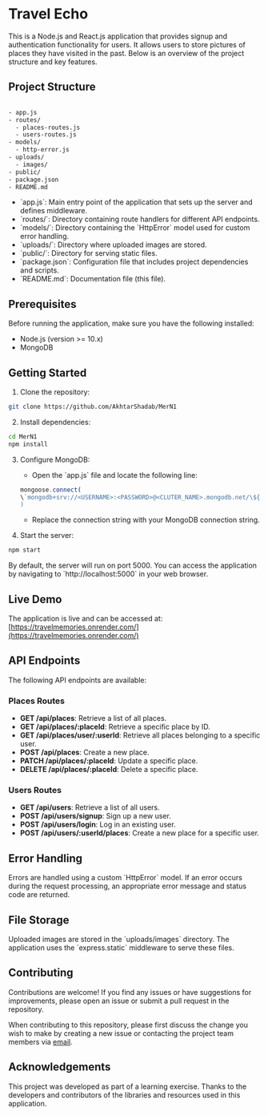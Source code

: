 # Travel Echo

This is a Node.js and React.js application that provides signup and authentication functionality for users. It allows users to store pictures of places they have visited in the past. Below is an overview of the project structure and key features.

## Project Structure

```sh

- app.js
- routes/
  - places-routes.js
  - users-routes.js
- models/
  - http-error.js
- uploads/
  - images/
- public/
- package.json
- README.md
```

- \`app.js\`: Main entry point of the application that sets up the server and defines middleware.
- \`routes/\`: Directory containing route handlers for different API endpoints.
- \`models/\`: Directory containing the \`HttpError\` model used for custom error handling.
- \`uploads/\`: Directory where uploaded images are stored.
- \`public/\`: Directory for serving static files.
- \`package.json\`: Configuration file that includes project dependencies and scripts.
- \`README.md\`: Documentation file (this file).

## Prerequisites

Before running the application, make sure you have the following installed:

- Node.js (version >= 10.x)
- MongoDB

## Getting Started

1. Clone the repository:

```bash
git clone https://github.com/AkhtarShadab/MerN1
```

2. Install dependencies:

```bash
cd MerN1
npm install
```

3. Configure MongoDB:

   - Open the \`app.js\` file and locate the following line:

   ```javascript
   mongoose.connect(
   \`mongodb+srv://<USERNAME>:<PASSWORD>@<CLUTER_NAME>.mongodb.net/\${process.env.DB_NAME}?retryWrites=true&w=majority\`
   )
   ```

   - Replace the connection string with your MongoDB connection string.

4. Start the server:

```bash
npm start
```

By default, the server will run on port 5000. You can access the application by navigating to \`http://localhost:5000\` in your web browser.

## Live Demo

The application is live and can be accessed at: [https://travelmemories.onrender.com/](https://travelmemories.onrender.com/)

## API Endpoints

The following API endpoints are available:

### Places Routes

- **GET /api/places**: Retrieve a list of all places.
- **GET /api/places/:placeId**: Retrieve a specific place by ID.
- **GET /api/places/user/:userId**: Retrieve all places belonging to a specific user.
- **POST /api/places**: Create a new place.
- **PATCH /api/places/:placeId**: Update a specific place.
- **DELETE /api/places/:placeId**: Delete a specific place.

### Users Routes

- **GET /api/users**: Retrieve a list of all users.
- **POST /api/users/signup**: Sign up a new user.
- **POST /api/users/login**: Log in an existing user.
- **POST /api/users/:userId/places**: Create a new place for a specific user.

## Error Handling

Errors are handled using a custom \`HttpError\` model. If an error occurs during the request processing, an appropriate error message and status code are returned.

## File Storage

Uploaded images are stored in the \`uploads/images\` directory. The application uses the \`express.static\` middleware to serve these files.

## Contributing

Contributions are welcome! If you find any issues or have suggestions for improvements, please open an issue or submit a pull request in the repository.

When contributing to this repository, please first discuss the change you wish to make by creating a new issue or contacting the project team members via [email](mailto:team@example.com).

## Acknowledgements

This project was developed as part of a learning exercise. Thanks to the developers and contributors of the libraries and resources used in this application.
